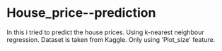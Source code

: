 # House_price--prediction
In this i tried to predict the house prices. Using k-nearest neighbour regression.
Dataset is taken from Kaggle.
Only using 'Plot_size' feature.
